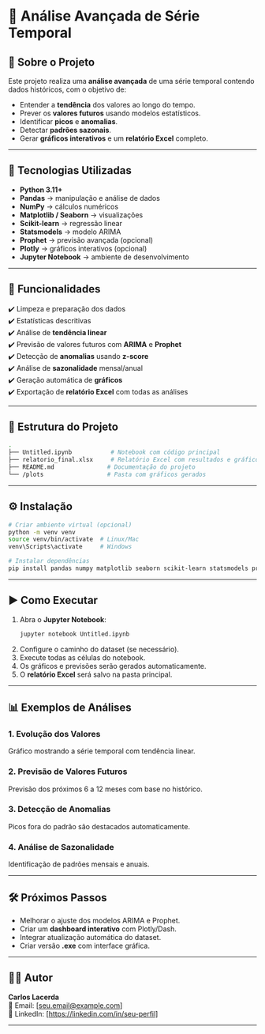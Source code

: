 # 📌 Análise Avançada de Série Temporal

## 📖 Sobre o Projeto
Este projeto realiza uma **análise avançada** de uma série temporal contendo dados históricos, com o objetivo de:

- Entender a **tendência** dos valores ao longo do tempo.
- Prever os **valores futuros** usando modelos estatísticos.
- Identificar **picos** e **anomalias**.
- Detectar **padrões sazonais**.
- Gerar **gráficos interativos** e um **relatório Excel** completo.

---

## 🚀 Tecnologias Utilizadas
- **Python 3.11+**
- **Pandas** → manipulação e análise de dados
- **NumPy** → cálculos numéricos
- **Matplotlib / Seaborn** → visualizações
- **Scikit-learn** → regressão linear
- **Statsmodels** → modelo ARIMA
- **Prophet** → previsão avançada (opcional)
- **Plotly** → gráficos interativos (opcional)
- **Jupyter Notebook** → ambiente de desenvolvimento

---

## 🔹 Funcionalidades
✔️ Limpeza e preparação dos dados  
✔️ Estatísticas descritivas  
✔️ Análise de **tendência linear**  
✔️ Previsão de valores futuros com **ARIMA** e **Prophet**  
✔️ Detecção de **anomalias** usando **z-score**  
✔️ Análise de **sazonalidade** mensal/anual  
✔️ Geração automática de **gráficos**  
✔️ Exportação de **relatório Excel** com todas as análises

---

## 📂 Estrutura do Projeto
```bash
.
├── Untitled.ipynb           # Notebook com código principal
├── relatorio_final.xlsx     # Relatório Excel com resultados e gráficos
├── README.md               # Documentação do projeto
└── /plots                  # Pasta com gráficos gerados
```

---

## ⚙️ Instalação
```bash
# Criar ambiente virtual (opcional)
python -m venv venv
source venv/bin/activate  # Linux/Mac
venv\Scripts\activate     # Windows

# Instalar dependências
pip install pandas numpy matplotlib seaborn scikit-learn statsmodels prophet plotly
```

---

## ▶️ Como Executar
1. Abra o **Jupyter Notebook**:
   ```bash
   jupyter notebook Untitled.ipynb
   ```
2. Configure o caminho do dataset (se necessário).
3. Execute todas as células do notebook.
4. Os gráficos e previsões serão gerados automaticamente.
5. O **relatório Excel** será salvo na pasta principal.

---

## 📊 Exemplos de Análises
### **1. Evolução dos Valores**
Gráfico mostrando a série temporal com tendência linear.

### **2. Previsão de Valores Futuros**
Previsão dos próximos 6 a 12 meses com base no histórico.

### **3. Detecção de Anomalias**
Picos fora do padrão são destacados automaticamente.

### **4. Análise de Sazonalidade**
Identificação de padrões mensais e anuais.

---

## 🛠️ Próximos Passos
- Melhorar o ajuste dos modelos ARIMA e Prophet.
- Criar um **dashboard interativo** com Plotly/Dash.
- Integrar atualização automática do dataset.
- Criar versão **.exe** com interface gráfica.

---

## 👨‍💻 Autor
**Carlos Lacerda**  
📧 Email: [seu.email@example.com]  
🔗 LinkedIn: [https://linkedin.com/in/seu-perfil]

---



